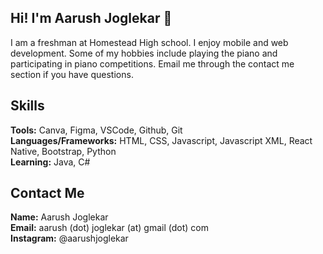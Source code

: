 ## Hi! I'm Aarush Joglekar 👋

I am a freshman at Homestead High school. I enjoy mobile and web development. Some of my hobbies include playing the piano and participating in piano competitions. Email me through the contact me section if you have questions.

## Skills

**Tools:** Canva, Figma, VSCode, Github, Git<br/>
**Languages/Frameworks:** HTML, CSS, Javascript, Javascript XML, React Native, Bootstrap, Python<br/>
**Learning:** Java, C#<br/>

## Contact Me
**Name:** Aarush Joglekar<br/>
**Email:** aarush (dot) joglekar (at) gmail (dot) com<br/>
**Instagram:** @aarushjoglekar
